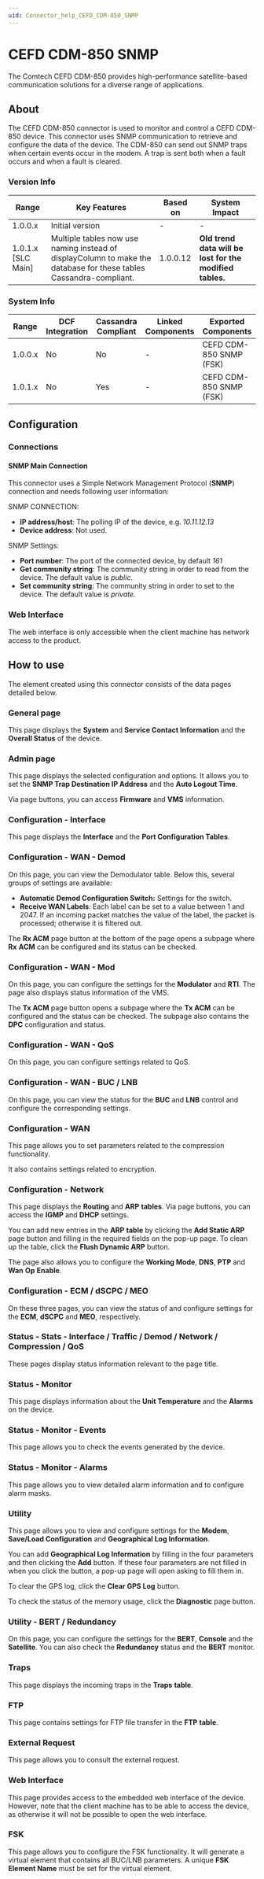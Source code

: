 ```yaml
---
uid: Connector_help_CEFD_CDM-850_SNMP
---
```


# CEFD CDM-850 SNMP

The Comtech CEFD CDM-850 provides high-performance satellite-based communication solutions for a diverse range of applications.

## About

The CEFD CDM-850 connector is used to monitor and control a CEFD CDM-850 device. This connector uses SNMP communication to retrieve and configure the data of the device. The CDM-850 can send out SNMP traps when certain events occur in the modem. A trap is sent both when a fault occurs and when a fault is cleared.

### Version Info

| **Range**            | **Key Features**                                                                                                   | **Based on** | **System Impact**                                        |
|----------------------|--------------------------------------------------------------------------------------------------------------------|--------------|----------------------------------------------------------|
| 1.0.0.x              | Initial version                                                                                                    | -            | -                                                        |
| 1.0.1.x [SLC Main]   | Multiple tables now use naming instead of displayColumn to make the database for these tables Cassandra-compliant. | 1.0.0.12     | **Old trend data will be lost for the modified tables.** |

### System Info

| Range     | DCF Integration     | Cassandra Compliant     | Linked Components     | Exported Components     |
|-----------|---------------------|-------------------------|-----------------------|-------------------------|
| 1.0.0.x   | No                  | No                      | -                     | CEFD CDM-850 SNMP (FSK) |
| 1.0.1.x   | No                  | Yes                     | -                     | CEFD CDM-850 SNMP (FSK) |

## Configuration

### Connections

#### SNMP Main Connection

This connector uses a Simple Network Management Protocol (**SNMP**) connection and needs following user information:

SNMP CONNECTION:

- **IP address/host**: The polling IP of the device, e.g. *10.11.12.13*
- **Device address**: Not used.

SNMP Settings:

- **Port number**: The port of the connected device, by default *161*
- **Get community string**: The community string in order to read from the device. The default value is *public*.
- **Set community string**: The community string in order to set to the device. The default value is *private.*

### Web Interface

The web interface is only accessible when the client machine has network access to the product.

## How to use

The element created using this connector consists of the data pages detailed below.

### General page

This page displays the **System** and **Service Contact Information** and the **Overall Status** of the device.

### Admin page

This page displays the selected configuration and options. It allows you to set the **SNMP Trap Destination IP Address** and the **Auto Logout Time**.

Via page buttons, you can access **Firmware** and **VMS** information.

### Configuration - Interface

This page displays the **Interface** and the **Port Configuration Tables**.

### Configuration - WAN - Demod

On this page, you can view the Demodulator table. Below this, several groups of settings are available:

- **Automatic Demod Configuration Switch:** Settings for the switch.
- **Receive WAN Labels**: Each label can be set to a value between 1 and 2047. If an incoming packet matches the value of the label, the packet is processed; otherwise it is filtered out.

The **Rx ACM** page button at the bottom of the page opens a subpage where **Rx** **ACM** can be configured and its status can be checked.

### Configuration - WAN - Mod

On this page, you can configure the settings for the **Modulator** and **RTI**. The page also displays status information of the VMS.

The **Tx ACM** page button opens a subpage where the **Tx ACM** can be configured and the status can be checked. The subpage also contains the **DPC** configuration and status.

### Configuration - WAN - QoS

On this page, you can configure settings related to QoS.

### Configuration - WAN - BUC / LNB

On this page, you can view the status for the **BUC** and **LNB** control and configure the corresponding settings.

### Configuration - WAN

This page allows you to set parameters related to the compression functionality.

It also contains settings related to encryption.

### Configuration - Network

This page displays the **Routing** and **ARP** **tables**. Via page buttons, you can access the **IGMP** and **DHCP** settings.

You can add new entries in the **ARP** **table** by clicking the **Add Static ARP** page button and filling in the required fields on the pop-up page. To clean up the table, click the **Flush Dynamic ARP** button.

The page also allows you to configure the **Working Mode**, **DNS**, **PTP** and **Wan** **Op** **Enable**.

### Configuration - ECM / dSCPC / MEO

On these three pages, you can view the status of and configure settings for the **ECM**, **dSCPC** and **MEO**, respectively.

### Status - Stats - Interface / Traffic / Demod / Network / Compression / QoS

These pages display status information relevant to the page title.

### Status - Monitor

This page displays information about the **Unit Temperature** and the **Alarms** on the device.

### Status - Monitor - Events

This page allows you to check the events generated by the device.

### Status - Monitor - Alarms

This page allows you to view detailed alarm information and to configure alarm masks.

### Utility

This page allows you to view and configure settings for the **Modem**, **Save/Load Configuration** and **Geographical Log Information**.

You can add **Geographical Log Information** by filling in the four parameters and then clicking the **Add** button. If these four parameters are not filled in when you click the button, a pop-up page will open asking to fill them in.

To clear the GPS log, click the **Clear GPS Log** button.

To check the status of the memory usage, click the **Diagnostic** page button.

### Utility - BERT / Redundancy

On this page, you can configure the settings for the **BERT**, **Console** and the **Satellite**. You can also check the **Redundancy** status and the **BERT** monitor.

### Traps

This page displays the incoming traps in the **Traps** **table**.

### FTP

This page contains settings for FTP file transfer in the **FTP** **table**.

### External Request

This page allows you to consult the external request.

### Web Interface

This page provides access to the embedded web interface of the device. However, note that the client machine has to be able to access the device, as otherwise it will not be possible to open the web interface.

### FSK

This page allows you to configure the FSK functionality. It will generate a virtual element that contains all BUC/LNB parameters. A unique **FSK Element Name** must be set for the virtual element.
